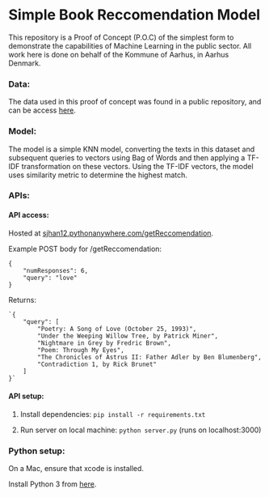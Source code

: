 # Simple Book Reccomendation Model

This repository is a Proof of Concept (P.O.C) of the simplest form to demonstrate the capabilities of Machine Learning in the public sector. All work here is done on behalf of the Kommune of Aarhus, in Aarhus Denmark.

### Data:
The data used in this proof of concept was found in a public repository, and can be access [here](https://github.com/williamscott701/Information-Retrieval/tree/master/2.%20TF-IDF%20Ranking%20-%20Cosine%20Similarity%2C%20Matching%20Score). 

### Model:
The model is a simple KNN model, converting the texts in this dataset and subsequent queries to vectors using Bag of Words and then applying a TF-IDF transformation on these vectors. Using the TF-IDF vectors, the model uses similarity metric to determine the highest match. 

### APIs: 

#### API access:
Hosted at [sjhan12.pythonanywhere.com/getReccomendation](https://sjhan12.pythonanywhere.com/getReccomendation).

Example POST body for /getReccomendation:
```
{
    "numResponses": 6,
    "query": "love"
}
```

Returns: 
```
`{
    "query": [
        "Poetry: A Song of Love (October 25, 1993)",
        "Under the Weeping Willow Tree, by Patrick Miner",
        "Nightmare in Grey by Fredric Brown",
        "Poem: Through My Eyes",
        "The Chronicles of Astrus II: Father Adler by Ben Blumenberg",
        "Contradiction 1, by Rick Brunet"
    ]
}`
```

#### API setup:

1. Install dependencies:
```pip install -r requirements.txt```

2. Run server on local machine:
```python server.py``` (runs on localhost:3000)


### Python setup:

On a Mac, ensure that xcode is installed.

Install Python 3 from [here](https://www.anaconda.com/distribution/).
